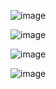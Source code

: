 ![image](https://github.com/user-attachments/assets/473b2f9a-c517-40f8-9b41-9cc0437ffe92)

![image](https://github.com/user-attachments/assets/dac763e5-f95d-4b0a-81f9-7eda450e903a)

![image](https://github.com/user-attachments/assets/690bfe82-d679-4aa5-ba3a-dce2860ce3be)

![image](https://github.com/user-attachments/assets/635ea6ac-eba8-424e-bf7c-e63251019f86)



